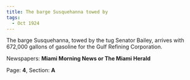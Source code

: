 ```yaml
---  
title: The barge Susquehanna towed by  
tags:  
  - Oct 1924  
---  
```

  
The barge Susquehanna, towed by the tug Senator Bailey, arrives with 672,000 gallons of gasoline for the Gulf Refining Corporation.  
  
Newspapers: **Miami Morning News or The Miami Herald**  
  
Page: **4**, Section: **A** 
